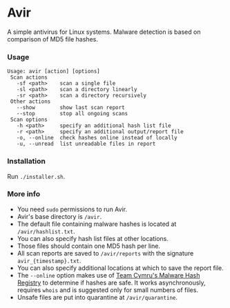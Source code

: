 # Avir

A simple antivirus for Linux systems. 
Malware detection is based on comparison of MD5 file hashes.

### Usage

```
Usage: avir [action] [options]
 Scan actions
   -sf <path>    scan a single file
   -sl <path>    scan a directory linearly
   -sr <path>    scan a directory recursively
 Other actions
   --show        show last scan report
   --stop        stop all ongoing scans
 Scan options
   -h <path>     specify an additional hash list file
   -r <path>     specify an additional output/report file
   -o, --online  check hashes online instead of locally
   -u, --unread  list unreadable files in report
```

### Installation

Run `./installer.sh`.

### More info

- You need `sudo` permissions to run Avir.
- Avir's base directory is `/avir`.
- The default file containing malware hashes is located at `/avir/hashlist.txt`.
- You can also specify hash list files at other locations.
- Those files should contain one MD5 hash per line.
- All scan reports are saved to `/avir/reports` with the signature `avir_{timestamp}.txt`.
- You can also specify additional locations at which to save the report file.
- The `--online` option makes use of
  [Team Cymru's Malware Hash Registry](https://team-cymru.com/community-services/mhr/)
  to determine if hashes are safe.
  It works asynchronously, requires `whois` and is suggested only for small numbers of files.
- Unsafe files are put into quarantine at `/avir/quarantine`.